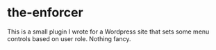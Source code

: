 # the-enforcer

This is a small plugin I wrote for a Wordpress site that sets some menu controls based on user role. Nothing fancy.
